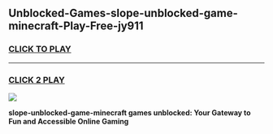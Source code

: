 
## Unblocked-Games-slope-unblocked-game-minecraft-Play-Free-jy911
<h3>
<a href="https://premium76.site?title=slope-unblocked-game-minecraft&ref=10A">CLICK TO PLAY</a></h3>
<hr>

<h3>
<a href="https://premium76.site?title=slope-unblocked-game-minecraft&ref=10A">CLICK 2 PLAY</a>
  
</h3>

<a href="https://premium76.site?title=slope-unblocked-game-minecraft&ref=10A"><img src="https://clearcache.store/games.png"></a>


**slope-unblocked-game-minecraft games unblocked: Your Gateway to Fun and Accessible Online Gaming**
